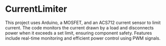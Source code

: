 # CurrentLimiter
This project uses Arduino, a MOSFET, and an ACS712 current sensor to limit current. The code monitors the current drawn by a load and disconnects power when it exceeds a set limit, ensuring component safety. Features include real-time monitoring and efficient power control using PWM signals.
